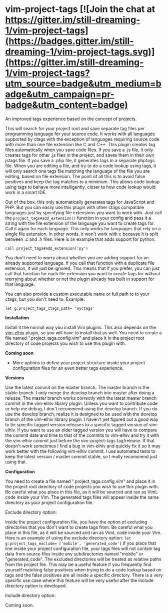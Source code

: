 # vim-project-tags [![Join the chat at https://gitter.im/still-dreaming-1/vim-project-tags](https://badges.gitter.im/still-dreaming-1/vim-project-tags.svg)](https://gitter.im/still-dreaming-1/vim-project-tags?utm_source=badge&utm_medium=badge&utm_campaign=pr-badge&utm_content=badge)
An improved tags experience based on the concept of projects.

This will search for your project root and save separate tag files per programming language for your source code. It works with all languages supported by ctags with the exception of languages requiring source code with more than one file extension like C and C++. This plugin creates tag files automatically when you save code files. If you save a .js file, it only creates tags for other .js files in the project, and saves them in their own jstags file. If you save a .php file, it generates tags in a separate phptags file. When you are editing a file, and try to do a code lookup using tags, it will only search one tags file matching the language of the file you are editing, based on file extension. The point of all this is to avoid false positives and keep the tag matches to a minimum. This allows code lookup using tags to behave more intelligently, closer to how code lookup would work in a smart IDE.

Out of the box, this only automatically generates tags for JavaScript and PHP. But you can easily use this plugin with other ctags compatible languages just by specifying file extensions you want to work with. Just call the `project_tags#add_extension()` function in your config and pass it a string with the file extension of the language you want to create tags for. Call it again for each language. This only works for languages that rely on a single file extension. In other words, it won't work with c because it is split between .c and .h files. Here is an example that adds support for python:

`call project_tags#add_extension('py')`

You don't need to worry about whether you are adding support for an already supported language. If you call that function with a duplicate file extension, it will just be ignored. This means that if you prefer, you can just call that function for each file extension you want to create tags for without worrying about whether or not the plugin already has built in support for that language.

You can also provide a custom executable name or full path to to your ctags, but you don't need to. Example:

`let g:project_tags_ctags_path= 'myctags'`

**Installation**

Install it the normal way you install Vim plugins. This also depends on the [vim-elhiv](https://github.com/still-dreaming-1/vim-elhiv/tree/master) plugin, so you will have to install that as well. You need to create a file named ".project_tags.config.vim" and place it in the project root directory of code projects you wish to use this plugin with.

**Coming soon**
* More options to define your project structure inside your project configuration files for an even better tags experience.

**Versions**

Use the latest commit on the master branch. The master branch is the stable branch. I only merge the develop branch into master after doing a release. The master branch works correctly with the latest master branch commit in the vim-elhiv library plugin. Unless you want to contribute code or help me debug, I don't recommend using the develop branch. If you do use the develop branch, realize it is designed to be used with the develop branch of the vim-elhiv library plugin. I haven't yet figured out a good way to tie specific tagged version releases to a specific tagged version of vim-elhiv. If you want to use an older tagged version you will have to compare the commit date and time to that of the commits to vim-elhiv and try it with the vim-elhiv commit just before the vim-project-tags tag/release. If that doesn't work sometimes I find a bug in vim-elhiv and quickly fix it so it may work better with the following vim-elhiv commit. I use automated tests to keep the latest version / master commit stable, so I really recommend just using that.

**Configuration**

You need to create a file named ".project_tags.config.vim" and place it in the project root directory of code projects you wish to use this plugin with. Be careful what you place in this file, as it will be sourced and ran as VimL code inside your Vim. The generated tags files will appear inside the same directory as your project configuration file.

Exclude directory option:

Inside the project configuration file, you have the option of excluding directories that you don't want to create tags from. Be careful what you place in this file, as it will be sourced and ran as VimL code inside your Vim. Here is an example of using the exclude directory option:
`let g:project_tags_exclude= ['mobile', 'generated_code']`
If you place that line inside your project configuration file, your tags files will not contain tag data from source files inside any subdirectories named "mobile" or "generated_code". The excluded directories will be treated as relative paths from the project file. This may be a useful feature if you frequently find yourself matching false positives when trying to do a code lookup based on tags and the false positives are all inside a specific directory. There is a very specific use case where this feature will be very useful after the include directory option is developed.

Include directory option:

Coming soon.
